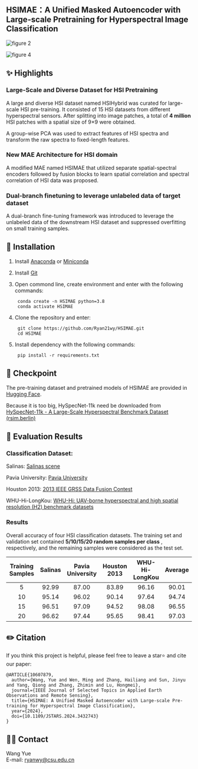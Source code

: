 ## HSIMAE：A Unified Masked Autoencoder with Large-scale Pretraining for Hyperspectral Image Classification

![figure 2](https://github.com/Ryan21wy/HSIMAE/assets/81405754/d1a7e493-0390-45c2-8cdb-0c25fe771451)

![figure 4](https://github.com/Ryan21wy/HSIMAE/assets/81405754/489bb410-0ada-44af-ab77-4d0626ed9669)

## ✨ Highlights
### Large-Scale and Diverse Dataset for HSI Pretraining
A large and diverse HSI dataset named HSIHybrid was curated for large-scale HSI pre-training. It consisted of 15 HSI datasets from different hyperspectral sensors. After splitting into image patches, a total of **4 million** HSI patches with a spatial size of 9×9 were obtained. 

A group-wise PCA was used to extract features of HSI spectra and transform the raw spectra to fixed-length features.

### New MAE Architecture for HSI domain
A modified MAE named HSIMAE that utilized separate spatial-spectral encoders followed by fusion blocks to learn spatial correlation and spectral correlation of HSI data was proposed.

### Dual-branch finetuning to leverage unlabeled data of target dataset
A dual-branch fine-tuning framework was introduced to leverage the unlabeled data of the downstream HSI dataset and suppressed overfitting on small training samples.

## 🔨 Installation
  
1. Install [Anaconda](https://www.anaconda.com/) or [Miniconda](https://docs.conda.io/en/latest/miniconda.html)   
2. Install [Git](https://git-scm.com/downloads)  
4. Open commond line, create environment and enter with the following commands:  

        conda create -n HSIMAE python=3.8
        conda activate HSIMAE

5. Clone the repository and enter:  

        git clone https://github.com/Ryan21wy/HSIMAE.git
        cd HSIMAE

6. Install dependency with the following commands:
        
        pip install -r requirements.txt

## 🚀 Checkpoint

The pre-training dataset and pretrained models of HSIMAE are provided in [Hugging Face](https://huggingface.co/RyanWy/HSIMAE).

Because it is too big, HySpecNet-11k need be downloaded from [HySpecNet-11k - A Large-Scale Hyperspectral Benchmark Dataset (rsim.berlin)](https://hyspecnet.rsim.berlin/)

## 🧐 Evaluation Results

### Classification Dataset:
Salinas: [Salinas scene](https://www.ehu.eus/ccwintco/index.php/Hyperspectral_Remote_Sensing_Scenes#Salinas_scene)

Pavia University: [Pavia University](https://www.ehu.eus/ccwintco/index.php/Hyperspectral_Remote_Sensing_Scenes#Pavia_Centre_and_University)

Houston 2013: [2013 IEEE GRSS Data Fusion Contest](https://hyperspectral.ee.uh.edu/?page_id=459)

WHU-Hi-LongKou: [WHU-Hi: UAV-borne hyperspectral and high spatial resolution (H2) benchmark datasets](http://rsidea.whu.edu.cn/resource_WHUHi_sharing.htm)

### Results

Overall accuracy of four HSI classification datasets. The training set and validation set contained **5/10/15/20 random samples per class** , respectively, and the remaining samples were considered as the test set.

|Training Samples|Salinas|Pavia University|Houston 2013|WHU-Hi-LongKou|Average|
|:---:|:---:|:---:|:---:|:---:|:---:|
|5|92.99|87.00|83.89|96.16|90.01|
|10|95.14|96.02|90.14|97.64|94.74|
|15|96.51|97.09|94.52|98.08|96.55|
|20|96.62|97.44|95.65|98.41|97.03|

## ✏️ Citation

If you think this project is helpful, please feel free to leave a star⭐️ and cite our paper:

```
@ARTICLE{10607879,
  author={Wang, Yue and Wen, Ming and Zhang, Hailiang and Sun, Jinyu and Yang, Qiong and Zhang, Zhimin and Lu, Hongmei},
  journal={IEEE Journal of Selected Topics in Applied Earth Observations and Remote Sensing}, 
  title={HSIMAE: A Unified Masked Autoencoder with Large-scale Pre-training for Hyperspectral Image Classification}, 
  year={2024},
  doi={10.1109/JSTARS.2024.3432743}
}
```

## 🧑‍💻 Contact

Wang Yue   
E-mail: ryanwy@csu.edu.cn 
